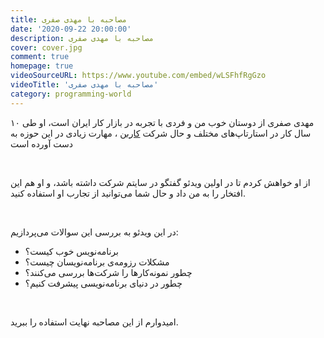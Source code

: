 ```yaml
---
title: مصاحبه با مهدی صفری
date: '2020-09-22 20:00:00'
description: مصاحبه با مهدی صفری
cover: cover.jpg
comment: true
homepage: true
videoSourceURL: https://www.youtube.com/embed/wLSFhfRgGzo
videoTitle: 'مصاحبه با مهدی صفری'
category: programming-world
---
```


مهدی صفری از دوستان خوب من و فردی با تجربه در بازار کار ایران است، او طی ۱۰ سال کار در استارتاپ‌های مختلف و حال شرکت
[کاربن](https://kaarbon.net)
، مهارت زیادی در این حوزه به دست آورده است

<br />

از او خواهش کردم تا در اولین ویدئو گفتگو در سایتم شرکت داشته باشد، و او هم این افتخار را به من داد و حال شما می‌توانید از تجارب او استفاده کنید.

<br />

در این ویدئو به بررسی این سوالات می‌پردازیم:

- برنامه‌نویس خوب کیست؟
- مشکلات رزومه‌ی برنامه‌نویسان چیست؟
- چطور نمونه‌کار‌ها را شرکت‌ها بررسی می‌کنند؟
- چطور در دنیای برنامه‌نویسی پیشرفت کنیم؟

<br />

امیدوارم از این مصاحبه نهایت استفاده را ببرید.
